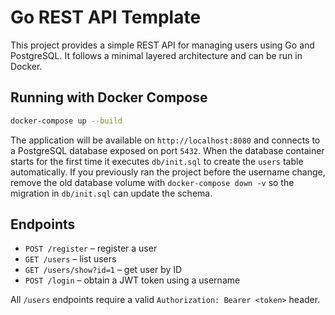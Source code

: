 # Go REST API Template

This project provides a simple REST API for managing users using Go and PostgreSQL. It follows a minimal layered architecture and can be run in Docker.

## Running with Docker Compose

```bash
docker-compose up --build
```

The application will be available on `http://localhost:8080` and connects to a PostgreSQL database exposed on port `5432`.
When the database container starts for the first time it executes `db/init.sql` to
create the `users` table automatically.
If you previously ran the project before the username change, remove the old
database volume with `docker-compose down -v` so the migration in `db/init.sql`
can update the schema.

## Endpoints

- `POST /register` – register a user
- `GET /users` – list users
- `GET /users/show?id=1` – get user by ID
- `POST /login` – obtain a JWT token using a username

All `/users` endpoints require a valid `Authorization: Bearer <token>` header.

